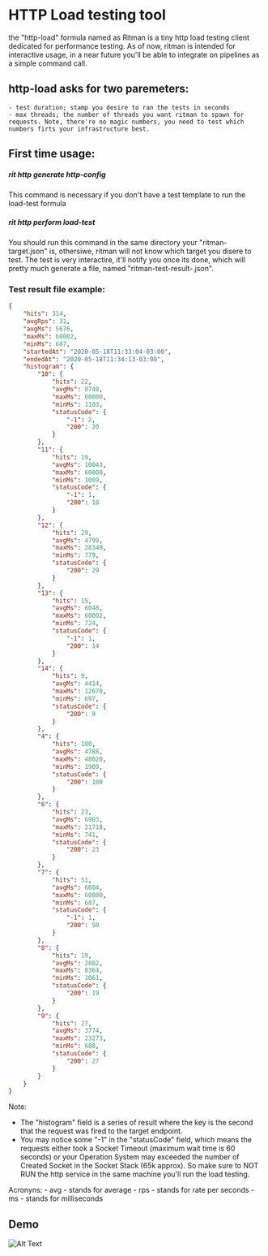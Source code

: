 # HTTP Load testing tool

the "http-load" formula named as Ritman is a tiny http load testing client dedicated for performance testing. As of now, ritman is intended for interactive usage, in a near future you'll be able to integrate on pipelines as a simple command call.

## http-load asks for two paremeters:
    - test duration; stamp you desire to ran the tests in seconds
    - max threads; the number of threads you want ritman to spawn for requests. Note, there're no magic numbers, you need to test which numbers firts your infrastructure best.

## First time usage:
##### rit http generate http-config
This command is necessary if you don't have a test template to run the load-test formula

##### rit http perform load-test
You should run this command in the same directory your "ritman-target.json" is, othersiwe, ritman will not know which target you disere to test.
The test is very interactire, it'll notify you once its done, which will pretty much generate a file, named "ritman-test-result-<timestamp>.json".

### Test result file example:
```json
{
	"hits": 314,
	"avgRps": 31,
	"avgMs": 5676,
	"maxMs": 60002,
	"minMs": 687,
	"startedAt": "2020-05-18T11:33:04-03:00",
	"endedAt": "2020-05-18T11:34:13-03:00",
	"histogram": {
		"10": {
			"hits": 22,
			"avgMs": 8748,
			"maxMs": 60000,
			"minMs": 1103,
			"statusCode": {
				"-1": 2,
				"200": 20
			}
		},
		"11": {
			"hits": 19,
			"avgMs": 10043,
			"maxMs": 60000,
			"minMs": 1009,
			"statusCode": {
				"-1": 1,
				"200": 18
			}
		},
		"12": {
			"hits": 29,
			"avgMs": 4799,
			"maxMs": 28349,
			"minMs": 779,
			"statusCode": {
				"200": 29
			}
		},
		"13": {
			"hits": 15,
			"avgMs": 6048,
			"maxMs": 60002,
			"minMs": 724,
			"statusCode": {
				"-1": 1,
				"200": 14
			}
		},
		"14": {
			"hits": 9,
			"avgMs": 4414,
			"maxMs": 12670,
			"minMs": 697,
			"statusCode": {
				"200": 9
			}
		},
		"4": {
			"hits": 100,
			"avgMs": 4788,
			"maxMs": 48020,
			"minMs": 1909,
			"statusCode": {
				"200": 100
			}
		},
		"6": {
			"hits": 23,
			"avgMs": 6903,
			"maxMs": 21718,
			"minMs": 741,
			"statusCode": {
				"200": 23
			}
		},
		"7": {
			"hits": 51,
			"avgMs": 6604,
			"maxMs": 60000,
			"minMs": 687,
			"statusCode": {
				"-1": 1,
				"200": 50
			}
		},
		"8": {
			"hits": 19,
			"avgMs": 2802,
			"maxMs": 8364,
			"minMs": 1061,
			"statusCode": {
				"200": 19
			}
		},
		"9": {
			"hits": 27,
			"avgMs": 3774,
			"maxMs": 23273,
			"minMs": 688,
			"statusCode": {
				"200": 27
			}
		}
	}
}
```
Note:
- The "histogram" field is a series of result where the key is the second that the request was fired to the target endpoint.
- You may notice some "-1" in the "statusCode" field, which means the requests either took a Socket Timeout (maximum wait time is 60 seconds) or your Operation System may exceeded the number of Created Socket in the Socket Stack (65k approx). So make sure to NOT RUN the http service in the same machine you'll run the load testing.

Acronyns:
    - avg - stands for average
    - rps - stands for rate per seconds
    - ms - stands for milliseconds

## Demo

![Alt Text](https://media3.giphy.com/media/KEIZsoInjvzmFUYCcL/giphy.gif)
